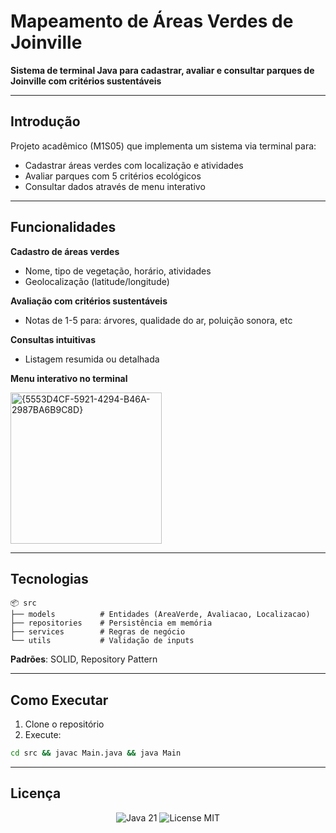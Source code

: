 # Mapeamento de Áreas Verdes de Joinville  

**Sistema de terminal Java para cadastrar, avaliar e consultar parques de Joinville com critérios sustentáveis** 

---

## Introdução  
Projeto acadêmico (M1S05) que implementa um sistema via terminal para:  
- Cadastrar áreas verdes com localização e atividades  
- Avaliar parques com 5 critérios ecológicos  
- Consultar dados através de menu interativo

---

## Funcionalidades  

**Cadastro de áreas verdes**  
- Nome, tipo de vegetação, horário, atividades  
- Geolocalização (latitude/longitude)  

**Avaliação com critérios sustentáveis**  
- Notas de 1-5 para: árvores, qualidade do ar, poluição sonora, etc  

**Consultas intuitivas**  
- Listagem resumida ou detalhada  

**Menu interativo no terminal**

<img width="242" alt="{5553D4CF-5921-4294-B46A-2987BA6B9C8D}" src="https://github.com/user-attachments/assets/cd7544ac-3d80-4bad-b4d8-7e20cf14955a" />


---

## Tecnologias  

```plaintext
📦 src
├── models          # Entidades (AreaVerde, Avaliacao, Localizacao)
├── repositories    # Persistência em memória
├── services        # Regras de negócio
└── utils           # Validação de inputs
```

**Padrões**: SOLID, Repository Pattern  

---

## Como Executar  

1. Clone o repositório  
2. Execute:  
```bash
cd src && javac Main.java && java Main
```

---

## Licença  

<div align="center">
  <img src="https://img.shields.io/badge/Java-21-orange" alt="Java 21">
  <img src="https://img.shields.io/badge/License-MIT-green" alt="License MIT">
</div>

